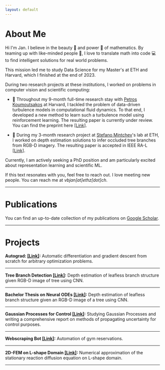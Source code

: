 ```yaml
---
layout: default
---
```

# About Me

Hi I'm Jan. I believe in the beauty 🌟 and power 💪 of mathematics. By teaming up with like-minded people 👥, I love to translate math into code 💻 to find intelligent solutions for real world problems.

This mission led me to study Data Science for my Master's at ETH and Harvard, which I finished at the end of 2023.

During two research projects at these institutions, I worked on problems in computer vision and scientific computing:

- 🌊 Throughout my 9-month full-time research stay with [Petros Koumoutsakos](https://seas.harvard.edu/person/petros-koumoutsakos) at Harvard, I tackled the problem of data-driven turbulence models in computational fluid dynamics. To that end, I developed a new method to learn such a turbulence model using reinforcement learning. The resulting paper is currently under review. You can find the preprint here [[Link]](https://arxiv.org/abs/2402.00972).

- 🌳 During my 3-month research project at [Stefano Mintchev](https://usys.ethz.ch/personen/profil.MjczNjI4.TGlzdC8yODUyLDMyMDE5NzIyMg==.html)'s lab at ETH, I worked on depth estimation solutions to infer occluded tree branches from RGB-D imagery. The resulting paper is accepted in IEEE RA-L [[Link]](https://ieeexplore.ieee.org/document/10403997).

Currently, I am actively seeking a PhD position and am particularly excited about representation learning and scientific ML.

If this text resonates with you, feel free to reach out. I love meeting new people. You can reach me at
*vbjan[at]ethz[dot]ch*.

___
# Publications
You can find an up-to-date collection of my publications on [Google Scholar](https://scholar.google.de/citations?user=GTk71FcAAAAJ).

___

# Projects
**Autograd:  [[Link]](./projects/autograd.html):**
Automatic differentiation and gradient descent from scratch for arbitrary optimization problems.

___
**Tree Branch Detection [[Link]](./projects/treebranchdetec.html):**
Depth estimation of leafless branch structure given RGB-D image of tree using CNN.

___
**Bachelor Thesis on Neural ODEs [[Link]](./projects/neuralode.html):**
Depth estimation of leafless branch structure given an RGB-D image of a tree using CNN.

___
**Gaussian Processes for Control [[Link]](./projects/gp.html):**
Studying Gaussian Processes and writing a comprehensive report on methods of propagating uncertainty for control purposes.

___
**Webscraping Bot [[Link]](./projects/webscraping.html):**
Automation of gym reservations.

___
**2D-FEM on L-shape Domain [[Link]](./projects/2dfem.html):**
Numerical approximation of the stationary reaction diffusion equation on L-shape domain.

---

